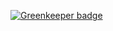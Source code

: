 
[![Greenkeeper badge](https://badges.greenkeeper.io/lukpod1/workshop-angular-springboot.svg)](https://greenkeeper.io/)
